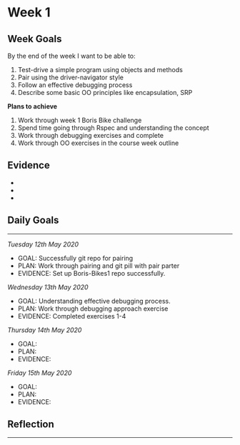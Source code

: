 # Week 1

## Week Goals

By the end of the week I want to be able to:
1. Test-drive a simple program using objects and methods
2. Pair using the driver-navigator style
3. Follow an effective debugging process
4. Describe some basic OO principles like encapsulation, SRP

**Plans to achieve**
 1. Work through week 1 Boris Bike challenge
 2. Spend time going through Rspec and understanding the concept
 3. Work through debugging exercises and complete 
 4. Work through OO exercises in the course week outline

**Evidence**
- 
- 
-
-


## Daily Goals 
---
*Tuesday 12th May 2020*
 - GOAL: Successfully git repo for pairing
 - PLAN: Work through pairing and git pill with pair parter
 - EVIDENCE: Set up Boris-Bikes1 repo successfully. 

 *Wednesday 13th May 2020*
 - GOAL: Understanding effective debugging process.
 - PLAN: Work through debugging approach exercise
 - EVIDENCE: Completed exercises 1-4
 
  *Thursday 14th May 2020*
 - GOAL: 
 - PLAN: 
 - EVIDENCE: 

  *Friday 15th May 2020*
 - GOAL: 
 - PLAN: 
 - EVIDENCE: 


## Reflection
---

